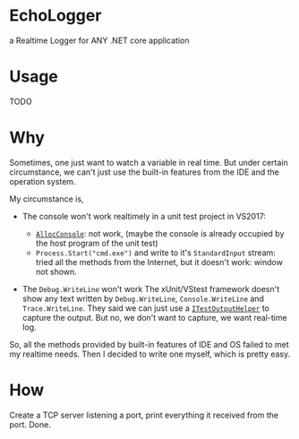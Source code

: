 # EchoLogger

a Realtime Logger for ANY .NET core application

# Usage

TODO

# Why

Sometimes, one just want to watch a variable in real time. But under certain circumstance, we can't just use the built-in features from the IDE and the operation system.

My circumstance is,
* The console won't work realtimely in a unit test project in VS2017:  
  - [`AllocConsole`](https://docs.microsoft.com/en-us/windows/console/allocconsole): not work, (maybe the console is already occupied by the host program of the unit test)  
  - `Process.Start("cmd.exe")` and write to it's `StandardInput` stream: tried all the methods from the Internet, but it doesn't work: window not shown.

* The `Debug.WriteLine` won't work 
The xUnit/VStest framework doesn't show any text written by `Debug.WriteLine`, `Console.WriteLine` and `Trace.WriteLine`. They said we can just use a [`ITestOutputHelper`](https://xunit.github.io/docs/capturing-output.html) to capture the output. But no, we don't want to capture, we want real-time log.

So, all the methods provided by built-in features of IDE and OS failed to met my realtime needs. Then I decided to write one myself, which is pretty easy.

# How

Create a TCP server listening a port, print everything it received from the port. Done.
